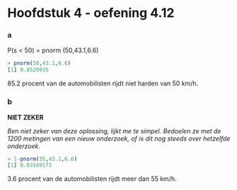 # Hoofdstuk 4 - oefening 4.12

### a

P(s < 50) = pnorm (50,43.1,6.6)

```R
> pnorm(50,43.1,6.6)
[1] 0.8520935
```

85.2 procent van de automobilisten rijdt niet harden van 50 km/h.

### b

**NIET ZEKER**

*Ben niet zeker van deze oplossing, lijkt me te simpel. Bedoelen ze met de 1200 metingen van een nieuw onderzoek, of is dit nog steeds over hetzelfde onderzoek.*

```r
> 1-pnorm(55,43.1,6.6)
[1] 0.03569173
```

3.6 procent van de automobilisten rijdt meer dan 55 km/h.